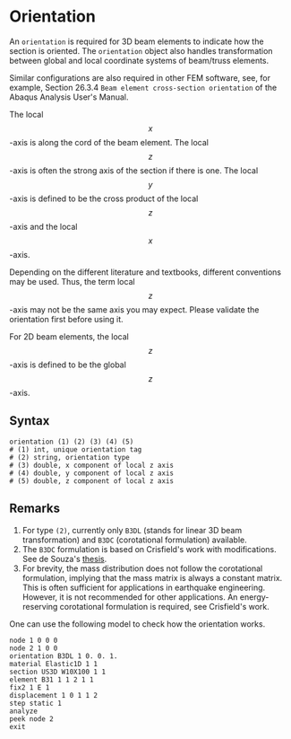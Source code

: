 # Orientation

An `orientation` is required for 3D beam elements to indicate how the section is oriented. The `orientation` object also
handles transformation between global and local coordinate systems of beam/truss elements.

Similar configurations are also required in other FEM software, see,
for example, Section 26.3.4 `Beam element cross-section orientation` of the Abaqus Analysis User's Manual.

The local $$x$$-axis is along the cord of the beam element.
The local $$z$$-axis is often the strong axis of the section if there is one.
The local $$y$$-axis is defined to be the cross product of the local $$z$$-axis and the local $$x$$-axis.

Depending on the different literature and textbooks, different conventions may be used.
Thus, the term local $$z$$-axis may not be the same axis you may expect.
Please validate the orientation first before using it.

For 2D beam elements, the local $$z$$-axis is defined to be the global $$z$$-axis.

## Syntax

```
orientation (1) (2) (3) (4) (5)
# (1) int, unique orientation tag
# (2) string, orientation type
# (3) double, x component of local z axis
# (4) double, y component of local z axis
# (5) double, z component of local z axis
```

## Remarks

1. For type `(2)`, currently only `B3DL` (stands for linear 3D beam transformation) and `B3DC` (corotational
   formulation) available.
2. The `B3DC` formulation is based on Crisfield's work with modifications. See de Souza's
   [thesis](https://books.google.co.nz/books/about/Force_based_Finite_Element_for_Large_Dis.html?id=YZ5NAQAAMAAJ).
3. For brevity, the mass distribution does not follow the corotational formulation, implying that the mass matrix is
   always a constant matrix. This is often sufficient for applications in earthquake engineering. However, it is not
   recommended for other applications. An energy-reserving corotational formulation is required, see Crisfield's work.

One can use the following model to check how the orientation works.

```text
node 1 0 0 0
node 2 1 0 0
orientation B3DL 1 0. 0. 1.
material Elastic1D 1 1
section US3D W10X100 1 1
element B31 1 1 2 1 1
fix2 1 E 1
displacement 1 0 1 1 2
step static 1
analyze
peek node 2
exit
```
